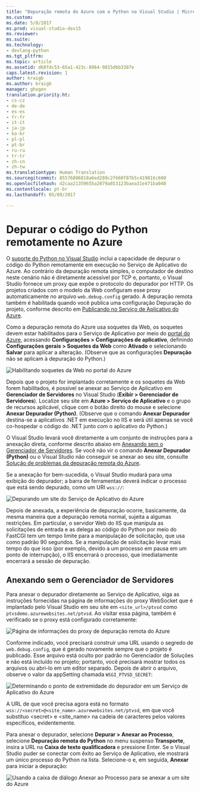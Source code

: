```yaml
---
title: "Depuração remota do Azure com o Python no Visual Studio | Microsoft Docs"
ms.custom: 
ms.date: 5/8/2017
ms.prod: visual-studio-dev15
ms.reviewer: 
ms.suite: 
ms.technology:
- devlang-python
ms.tgt_pltfrm: 
ms.topic: article
ms.assetid: d68fdc53-65a1-423c-8964-9815dbb3387e
caps.latest.revision: 1
author: kraigb
ms.author: kraigb
manager: ghogen
translation.priority.ht:
- cs-cz
- de-de
- es-es
- fr-fr
- it-it
- ja-jp
- ko-kr
- pl-pl
- pt-br
- ru-ru
- tr-tr
- zh-cn
- zh-tw
ms.translationtype: Human Translation
ms.sourcegitcommit: 85576806818a6ed289c2f660f87b5c419016c600
ms.openlocfilehash: d2caa21359655a2079a853123baea31e471ba040
ms.contentlocale: pt-br
ms.lasthandoff: 05/09/2017

---
```


# <a name="remotely-debugging-python-code-on-azure"></a>Depurar o código do Python remotamente no Azure

O [suporte do Python no Visual Studio](installation.md) inclui a capacidade de depurar o código do Python remotamente em execução no Serviço de Aplicativo do Azure. Ao contrário da depuração remota simples, o computador de destino neste cenário não é diretamente acessível por TCP e, portanto, o Visual Studio fornece um proxy que expõe o protocolo do depurador por HTTP. Os projetos criados com o modelo da Web configuram esse proxy automaticamente no arquivo `web.debug.config` gerado. A depuração remota também é habilitada quando você publica uma configuração Depuração do projeto, conforme descrito em [Publicando no Serviço de Aplicativo do Azure](template-web.md#publishing-to-azure-app-service).

Como a depuração remota do Azure usa soquetes da Web, os soquetes devem estar habilitados para o Serviço de Aplicativo por meio do [portal do Azure](https://portal.azure.com), acessando **Configurações > Configurações de aplicativo**, definindo **Configurações gerais > Soquetes da Web** como **Ativado** e selecionando **Salvar** para aplicar a alteração. (Observe que as configurações **Depuração** não se aplicam à depuração do Python.)

![Habilitando soquetes da Web no portal do Azure](~/python/media/azure-remote-debugging-enable-web-sockets.png)

Depois que o projeto for implantado corretamente e os soquetes da Web forem habilitados, é possível se anexar ao Serviço de Aplicativo em **Gerenciador de Servidores** no Visual Studio (**Exibir > Gerenciador de Servidores**). Localize seu site em **Azure > Serviço de Aplicativo** e o grupo de recursos aplicável, clique com o botão direito do mouse e selecione **Anexar Depurador (Python)**. (Observe que o comando **Anexar Depurador** destina-se a aplicativos .NET em execução no IIS e será útil apenas se você co-hospedar o código do .NET junto com o aplicativo do Python.)

O Visual Studio levará você diretamente a um conjunto de instruções para a anexação direta, conforme descrito abaixo em [Anexando sem o Gerenciador de Servidores](#attaching-without-server-explorer). Se você não vir o comando **Anexar Depurador (Python)** ou o Visual Studio não conseguir se anexar ao seu site, consulte [Solução de problemas da depuração remota do Azure](debugging-azure-remote-troubleshooting.md).

Se a anexação for bem-sucedida, o Visual Studio mudará para uma exibição do depurador; a barra de ferramentas deverá indicar o processo que está sendo depurado, como um URI `wss://`:

![Depurando um site do Serviço de Aplicativo do Azure](~/python/media/azure-remote-debugging-attached.png)

Depois de anexada, a experiência de depuração ocorre, basicamente, da mesma maneira que a depuração remota normal, sujeita a algumas restrições. Em particular, o servidor Web do IIS que manipula as solicitações de entrada e as delega ao código do Python por meio do FastCGI tem um tempo limite para a manipulação de solicitação, que usa como padrão 90 segundos. Se a manipulação de solicitação levar mais tempo do que isso (por exemplo, devido a um processo em pausa em um ponto de interrupção), o IIS encerrará o processo, que imediatamente encerrará a sessão de depuração. 

## <a name="attaching-without-server-explorer"></a>Anexando sem o Gerenciador de Servidores

Para anexar o depurador diretamente ao Serviço de Aplicativo, siga as instruções fornecidas na página de informações do proxy WebSocket que é implantado pelo Visual Studio em seu site em `<site_url>/ptvsd` como `ptvsdemo.azurewebsites.net/ptvsd`. Ao visitar essa página, também é verificado se o proxy está configurado corretamente:

![Página de informações do proxy de depuração remota do Azure](~/python/media/azure-remote-debugging-proxy-info-page.png)

Conforme indicado, você precisará construir uma URL usando o segredo de `web.debug.config`, que é gerado novamente sempre que o projeto é publicado. Esse arquivo está oculto por padrão no Gerenciador de Soluções e não está incluído no projeto; portanto, você precisará mostrar todos os arquivos ou abri-lo em um editor separado. Depois de abrir o arquivo, observe o valor da appSetting chamada `WSGI_PTVSD_SECRET`:

![Determinando o ponto de extremidade do depurador em um Serviço de Aplicativo do Azure](~/python/media/azure-remote-debugging-secret.png)

A URL de que você precisa agora está no formato `wss://<secret>@<site_name>.azurewebsites.net/ptvsd`, em que você substituo &lt;secret&gt; e &lt;site_name&gt; na cadeia de caracteres pelos valores específicos, evidentemente.

Para anexar o depurador, selecione **Depurar > Anexar ao Processo**, selecione **Depuração remota do Python** no menu suspenso **Transporte**, insira a URL na **Caixa de texto qualificadora** e pressione Enter. Se o Visual Studio puder se conectar com êxito ao Serviço de Aplicativo, ele mostrará um único processo do Python na lista. Selecione-o e, em seguida, **Anexar** para iniciar a depuração:

![Usando a caixa de diálogo Anexar ao Processo para se anexar a um site do Azure](~/python/media/azure-remote-debugging-manual-attach.png)


